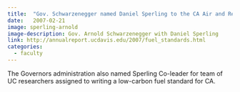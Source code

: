 ```yaml
---
title:  "Gov. Schwarzenegger named Daniel Sperling to the CA Air and Resources board."
date:   2007-02-21
image: sperling-arnold
image-description: Gov. Arnold Schwarzenegger with Daniel Sperling
link: http://annualreport.ucdavis.edu/2007/fuel_standards.html
categories:
  - faculty
---
```

The Governors administration also named Sperling Co-leader for team of UC researchers assigned to writing a low-carbon fuel standard for CA.
